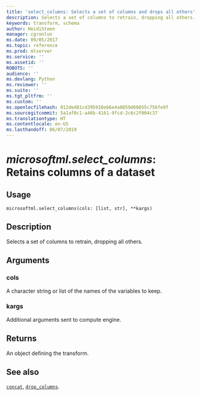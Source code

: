 ```yaml
---
title: 'select_columns: Selects a set of columns and drops all others'
description: Selects a set of columns to retrain, dropping all others.
keywords: transform, schema
author: HeidiSteen
manager: cgronlun
ms.date: 09/05/2017
ms.topic: reference
ms.prod: mlserver
ms.service: ''
ms.assetid: ''
ROBOTS: ''
audience: ''
ms.devlang: Python
ms.reviewer: ''
ms.suite: ''
ms.tgt_pltfrm: ''
ms.custom: ''
ms.openlocfilehash: 012ded81cd395910eb6e4a0859d60855c756fe9f
ms.sourcegitcommit: 5a1af0c1-a46b-4161-9fcd-2c6c2f004c37
ms.translationtype: HT
ms.contentlocale: en-US
ms.lasthandoff: 06/07/2019
---
```

# <a name="microsoftmlselectcolumns-retains-columns-of-a-dataset"></a>*microsoftml.select_columns*: Retains columns of a dataset





## <a name="usage"></a>Usage



```
microsoftml.select_columns(cols: [list, str], **kargs)
```





## <a name="description"></a>Description

Selects a set of columns to retrain, dropping all others.


## <a name="arguments"></a>Arguments


### <a name="cols"></a>cols

A character string or list of the names of the variables to keep.


### <a name="kargs"></a>kargs

Additional arguments sent to compute engine.


## <a name="returns"></a>Returns

An object defining the transform.


## <a name="see-also"></a>See also

[`concat`](concat.md), [`drop_columns`](drop-columns.md).
